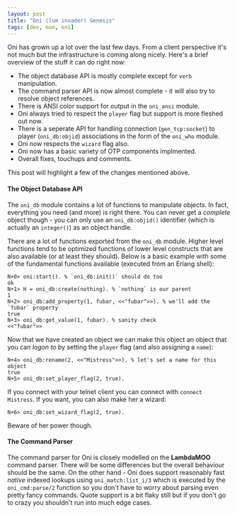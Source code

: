 ```yaml
---
layout: post
title: "Oni (lum invader) Genesis"
tags: [dev, moo, oni]
---
```

Oni has grown up a lot over the last few days. From a client perspective it's not much but the infrastructure is coming along nicely. Here's a brief overview of the stuff it can do right now:

*   The object database API is mostly complete except for `verb` manipulation.
*   The command parser API is now almost complete - it will also try to resolve object references.
*   There is ANSI color support for output in the `oni_ansi` module.
*   Oni always tried to respect the `player` flag but support is more fleshed out now.
*   There is a seperate API for handling connection (`gen_tcp:socket`) to player (`oni_db:objid`) associations in the form of the `oni_who` module.
*   Oni now respects the `wizard` flag also.
*   Oni now has a basic variety of OTP components implmented.
*   Overall fixes, touchups and comments.

This post will highlight a few of the changes mentioned above.

#### The Object Database API
The `oni_db` module contains a lot of functions to manipulate objects. In fact, everything you need (and more) is right there. You can never get a _complete_ object though - you can only use an `oni_db:objid()` identifier (which is actually an `integer()`) as an object handle.

There are a lot of functions exported from the `oni_db` module. Higher level functions tend to be optimized functions of lower level constructs that are also available (or at least they should). Below is a basic example with some of the fundamental functions available (executed from an Erlang shell):

    N+0> oni:start(). % `oni_db:init()` should do too
    ok
    N+1> H = oni_db:create(nothing). % `nothing` is our parent
    1
    N+2> oni_db:add_property(1, fubar, <<"fubar">>). % we'll add the `fubar` property
    true
    N+3> oni_db:get_value(1, fubar). % sanity check
    <<"fubar">>

Now that we have created an object we can make this object an object that you can _logon to_ by setting the `player` flag (and also assigning a `name`):

    N+4> oni_db:rename(2, <<"Mistress">>). % let's set a name for this object
    true
    N+5> oni_db:set_player_flag(2, true).

If you connect with your telnet client you can connect with `connect Mistress`. If you want, you can also make her a wizard:

    N+6> oni_db:set_wizard_flag(2, true).

Beware of her power though.

#### The Command Parser
The command parser for Oni is closely modelled on the __LambdaMOO__ command parser. There will be some differences but the overall behaviour should be the same. On the other hand - Oni does support reasonably fast _native_ indexed lookups using `oni_match:list_i/3` which is executed by the `oni_cmd:parse/2` function so you don't have to worry about parsing even pretty fancy commands. Quote support is a bit flaky still but if you don't go to crazy you shouldn't run into much edge cases.